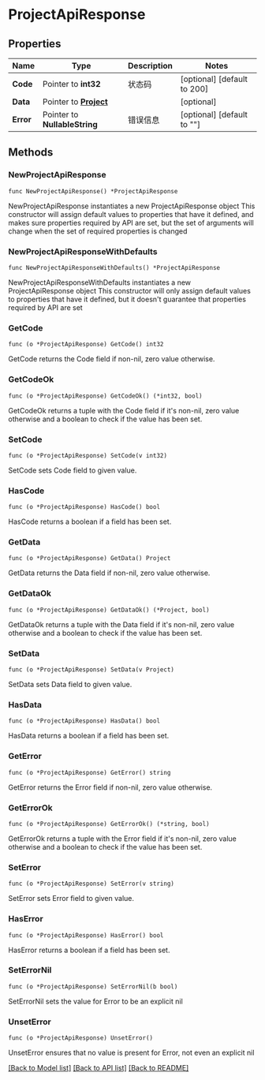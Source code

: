 # ProjectApiResponse

## Properties

Name | Type | Description | Notes
------------ | ------------- | ------------- | -------------
**Code** | Pointer to **int32** | 状态码 | [optional] [default to 200]
**Data** | Pointer to [**Project**](Project.md) |  | [optional] 
**Error** | Pointer to **NullableString** | 错误信息 | [optional] [default to ""]

## Methods

### NewProjectApiResponse

`func NewProjectApiResponse() *ProjectApiResponse`

NewProjectApiResponse instantiates a new ProjectApiResponse object
This constructor will assign default values to properties that have it defined,
and makes sure properties required by API are set, but the set of arguments
will change when the set of required properties is changed

### NewProjectApiResponseWithDefaults

`func NewProjectApiResponseWithDefaults() *ProjectApiResponse`

NewProjectApiResponseWithDefaults instantiates a new ProjectApiResponse object
This constructor will only assign default values to properties that have it defined,
but it doesn't guarantee that properties required by API are set

### GetCode

`func (o *ProjectApiResponse) GetCode() int32`

GetCode returns the Code field if non-nil, zero value otherwise.

### GetCodeOk

`func (o *ProjectApiResponse) GetCodeOk() (*int32, bool)`

GetCodeOk returns a tuple with the Code field if it's non-nil, zero value otherwise
and a boolean to check if the value has been set.

### SetCode

`func (o *ProjectApiResponse) SetCode(v int32)`

SetCode sets Code field to given value.

### HasCode

`func (o *ProjectApiResponse) HasCode() bool`

HasCode returns a boolean if a field has been set.

### GetData

`func (o *ProjectApiResponse) GetData() Project`

GetData returns the Data field if non-nil, zero value otherwise.

### GetDataOk

`func (o *ProjectApiResponse) GetDataOk() (*Project, bool)`

GetDataOk returns a tuple with the Data field if it's non-nil, zero value otherwise
and a boolean to check if the value has been set.

### SetData

`func (o *ProjectApiResponse) SetData(v Project)`

SetData sets Data field to given value.

### HasData

`func (o *ProjectApiResponse) HasData() bool`

HasData returns a boolean if a field has been set.

### GetError

`func (o *ProjectApiResponse) GetError() string`

GetError returns the Error field if non-nil, zero value otherwise.

### GetErrorOk

`func (o *ProjectApiResponse) GetErrorOk() (*string, bool)`

GetErrorOk returns a tuple with the Error field if it's non-nil, zero value otherwise
and a boolean to check if the value has been set.

### SetError

`func (o *ProjectApiResponse) SetError(v string)`

SetError sets Error field to given value.

### HasError

`func (o *ProjectApiResponse) HasError() bool`

HasError returns a boolean if a field has been set.

### SetErrorNil

`func (o *ProjectApiResponse) SetErrorNil(b bool)`

 SetErrorNil sets the value for Error to be an explicit nil

### UnsetError
`func (o *ProjectApiResponse) UnsetError()`

UnsetError ensures that no value is present for Error, not even an explicit nil

[[Back to Model list]](../README.md#documentation-for-models) [[Back to API list]](../README.md#documentation-for-api-endpoints) [[Back to README]](../README.md)


